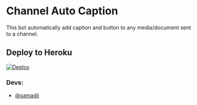 # Channel Auto Caption 

This bot automatically add caption and button to any media/document sent to a channel.

## Deploy to Heroku

[![Deploy](https://www.herokucdn.com/deploy/button.svg)](https://heroku.com/deploy?template=https://github.com/assc0d3r/ART-ChannelAutoCaption)


### Devs: 
- [@samadii](https://github.com/samadii)
